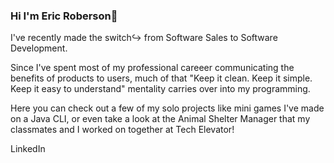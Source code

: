 ### Hi I'm Eric Roberson👋

<!--
**Erob711/Erob711** is a ✨ _special_ ✨ repository because its `README.md` (this file) appears on your GitHub profile.

Here are some ideas to get you started:

- 🔭 I’m currently working on ...
- 🌱 I’m currently learning ...
- 👯 I’m looking to collaborate on ...
- 🤔 I’m looking for help with ...
- 💬 Ask me about ...
- 📫 How to reach me: ...
- 😄 Pronouns: ...
- ⚡ Fun fact: ...
-->

I've recently made the switch↪️ from Software Sales to Software Development.

Since I've spent most of my professional careeer communicating the benefits of products to users, much of that "Keep it clean. Keep it simple. Keep it easy to understand" mentality carries over into my programming.

Here you can check out a few of my solo projects like mini games I've made on a Java CLI, or even take a look at the Animal Shelter Manager that my classmates and I worked on together at Tech Elevator!

LinkedIn






